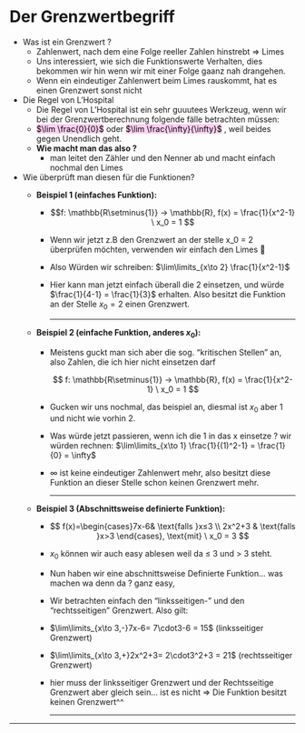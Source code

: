 # Der Grenzwertbegriff
- Was ist ein Grenzwert ?
    - Zahlenwert, nach dem eine Folge reeller Zahlen hinstrebt ⇒ Limes
    - Uns interessiert, wie sich die Funktionswerte Verhalten, dies bekommen wir hin wenn wir mit einer Folge gaanz nah drangehen.
    - Wenn ein eindeutiger Zahlenwert beim Limes rauskommt, hat es einen Grenzwert sonst nicht
- Die Regel von L’Hospital
    - Die Regel von L’Hospital ist ein sehr guuutees Werkzeug, wenn wir bei der Grenzwertberechnung folgende fälle betrachten müssen:
    - <mark style="background: #FFB8EBA6;">$\lim \frac{0}{0}$</mark> oder <mark style="background: #FFB8EBA6;">$\lim \frac{\infty}{\infty}$</mark> , weil beides gegen Unendlich geht.
    - **Wie macht man das also ?**
		- man leitet den Zähler und den Nenner ab und macht einfach nochmal den Limes
- Wie überprüft man diesen für die Funktionen?
    - **Beispiel 1 (einfaches Funktion):**

        - $$f: \mathbb{R\setminus{1}} → \mathbb{R}, f(x) = \frac{1}{x^2-1} \ x_0 = 1
        $$
        
        - Wenn wir jetzt z.B den Grenzwert an der stelle x_0 = 2 überprüfen möchten, verwenden wir einfach den Limes 🙂
        - Also Würden wir schreiben: $\lim\limits_{x\to 2} \frac{1}{x^2-1}$
        - Hier kann man jetzt einfach überall die 2 einsetzen, und würde $\frac{1}{4-1} = \frac{1}{3}$  erhalten. Also besitzt die Funktion an der Stelle $x_0 = 2$ einen Grenzwert.

			---

    - **Beispiel 2 (einfache Funktion, anderes $x_0$):**
        - Meistens guckt man sich aber die sog. “kritischen Stellen” an, also Zahlen, die ich hier nicht einsetzen darf
            
            $$
            f: \mathbb{R\setminus{1}} → \mathbb{R}, f(x) = \frac{1}{x^2-1} \ x_0 = 1
            $$
            
        - Gucken wir uns nochmal, das beispiel an, diesmal ist $x_0$ aber 1 und nicht wie vorhin 2.
        - Was würde jetzt passieren, wenn ich die 1 in das x einsetze ? wir würden rechnen: $\lim\limits_{x\to 1} \frac{1}{(1)^2-1} = \frac{1}{0} = \infty$
        - $\infty$ ist keine eindeutiger Zahlenwert mehr, also besitzt diese Funktion an dieser Stelle schon keinen Grenzwert mehr.
        
			---
		
    - **Beispiel 3 (Abschnittsweise definierte Funktion):**
        
        - $$
        f(x)=\begin{cases}7x-6& \text{falls }x≤3 \\ 2x^2+3 & \text{falls }x>3 \end{cases}, \text{mit} \ x_0 = 3
        $$
        
        - $x_0$ können wir auch easy ablesen weil da ≤ 3 und > 3 steht.
        - Nun haben wir eine abschnittsweise Definierte Funktion... was machen wa denn da ? ganz easy,
        - Wir betrachten einfach den “linksseitigen-” und den “rechtsseitigen” Grenzwert.
        Also gilt:
        - $\lim\limits_{x\to 3,-}7x-6= 7\cdot3-6 = 15$ (linksseitiger Grenzwert)
        - $\lim\limits_{x\to 3,+}2x^2+3= 2\cdot3^2+3 = 21$ (rechtsseitiger Grenzwert)
        - hier muss der linksseitiger Grenzwert und der Rechtsseitige Grenzwert aber gleich sein... ist es nicht ⇒ Die Funktion besitzt keinen Grenzwert^^

			---

---
